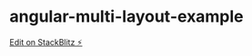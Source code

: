 # angular-multi-layout-example

[Edit on StackBlitz ⚡️](https://stackblitz.com/edit/angular-multi-layout-example)
